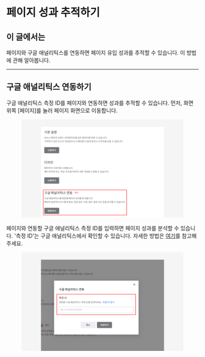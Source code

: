 # 페이지 성과 추적하기

## 이 글에서는

페이지와 구글 애널리틱스를 연동하면 페이지 유입 성과를 추적할 수 있습니다. 이 방법에 관해 알아봅니다.

***

## 구글 애널리틱스 연동하기 <a href="#google-analytics" id="google-analytics"></a>

구글 애널리틱스 측정 ID를 페이지와 연동하면 성과를 추적할 수 있습니다. 먼저, 화면 위쪽 \[페이지]를 눌러 페이지 화면으로 이동합니다.

<figure><img src="../../.gitbook/assets/구글 애널리틱스 연동.png" alt=""><figcaption></figcaption></figure>



페이지와 연동할 구글 애널리틱스 측정 ID를 입력하면 페이지 성과를 분석할 수 있습니다. '측정 ID'는 구글 애널리틱스에서 확인할 수 있습니다. 자세한 방법은 [여기](https://support.google.com/analytics/answer/12270356?hl=ko\&sjid=1015199864081941492-AP)를 참고해 주세요.

<figure><img src="../../.gitbook/assets/구글 애널리틱스 연동2.png" alt=""><figcaption></figcaption></figure>
